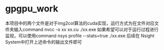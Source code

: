 # gpgpu_work
本项目中的两个文件是对于img2col算法的cuda实现，运行方式为在文件对应文件夹输入command
nvcc -o xx xx.cu
./xx.exe
如果希望可以对于运行过程进行监视，可以使用command
nsys profile --stats=true ./xx.exe
后续在
Nsight System中打开上述命令的输出文件即可
